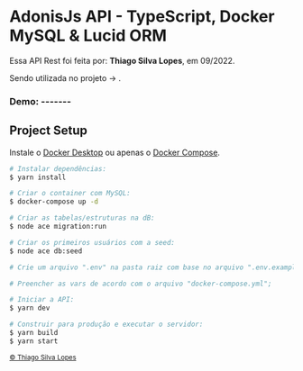 <!--
<div align="center">
<img src="./docs/app.jpg" align="center">
</div>-->

# AdonisJs API - TypeScript, Docker MySQL & Lucid ORM

<p>Essa API Rest foi feita por: <strong>Thiago Silva Lopes</strong>, em 09/2022.</p>
<p>Sendo utilizada no projeto -> <a href="">
</a>.</p>

### Demo: -------

## Project Setup

Instale o [Docker Desktop](https://www.docker.com/products/docker-desktop) ou apenas o [Docker Compose](https://docs.docker.com/compose/install).

```bash
# Instalar dependências:
$ yarn install

# Criar o container com MySQL:
$ docker-compose up -d

# Criar as tabelas/estruturas na dB:
$ node ace migration:run

# Criar os primeiros usuários com a seed:
$ node ace db:seed

# Crie um arquivo ".env" na pasta raiz com base no arquivo ".env.example"

# Preencher as vars de acordo com o arquivo "docker-compose.yml";

# Iniciar a API:
$ yarn dev

# Construir para produção e executar o servidor:
$ yarn build
$ yarn start
```

<small>
<a href="https://github.com/Thiagoow" target="_blank">
  © Thiago Silva Lopes
</a>
</small>
